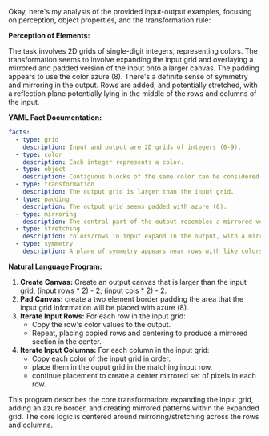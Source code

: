 Okay, here's my analysis of the provided input-output examples, focusing on perception, object properties, and the transformation rule:

**Perception of Elements:**

The task involves 2D grids of single-digit integers, representing colors. The transformation seems to involve expanding the input grid and overlaying a mirrored and padded version of the input onto a larger canvas. The padding appears to use the color azure (8). There's a definite sense of symmetry and mirroring in the output. Rows are added, and potentially stretched, with a reflection plane potentially lying in the middle of the rows and columns of the input.

**YAML Fact Documentation:**


```yaml
facts:
  - type: grid
    description: Input and output are 2D grids of integers (0-9).
  - type: color
    description: Each integer represents a color.
  - type: object
    description: Contiguous blocks of the same color can be considered objects.
  - type: transformation
    description: The output grid is larger than the input grid.
  - type: padding
    description: The output grid seems padded with azure (8).
  - type: mirroring
    description: The central part of the output resembles a mirrored version of the input.
  - type: stretching
    description: colors/rows in input expand in the output, with a mirrored section in the center.
  - type: symmetry
    description: A plane of symmetry appears near rows with like colors that are repeated
```


**Natural Language Program:**

1. **Create Canvas:** Create an output canvas that is larger than the input grid, (input rows * 2) - 2, (input cols * 2) - 2.
2. **Pad Canvas:** create a two element border padding the area that the input grid information will be placed with azure (8).
3. **Iterate Input Rows:** For each row in the input grid:
    *   Copy the row's color values to the output.
    *   Repeat, placing copied rows and centering to produce a mirrored section in the center.
4. **Iterate Input Columns:** For each column in the input grid:
    *   Copy each color of the input grid in order.
    *   place them in the ouput grid in the matching input row.
    *   continue placement to create a center mirrored set of pixels in each row.

This program describes the core transformation: expanding the input grid, adding an azure border, and creating mirrored patterns within the expanded grid. The core logic is centered around mirroring/stretching across the rows and columns.

